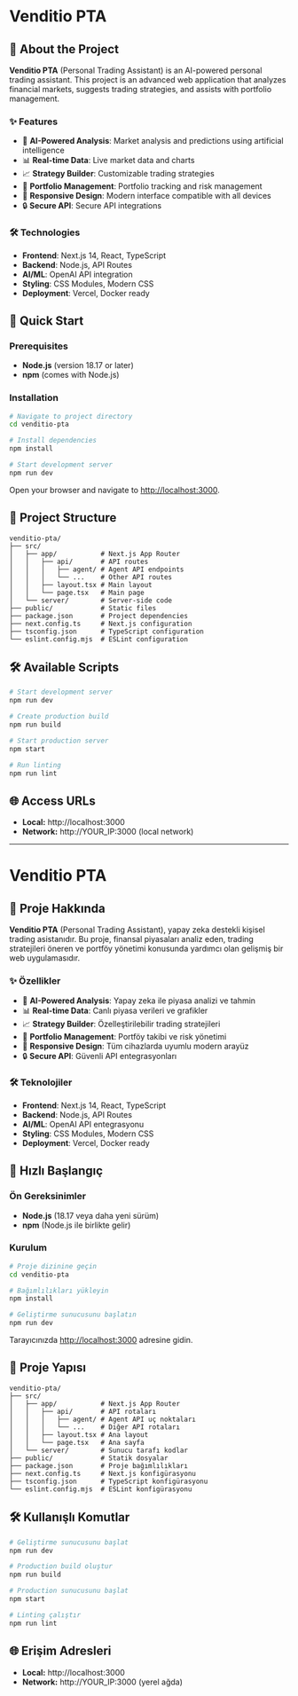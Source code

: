 # Venditio PTA

## 🎯 About the Project

**Venditio PTA** (Personal Trading Assistant) is an AI-powered personal trading assistant. This project is an advanced web application that analyzes financial markets, suggests trading strategies, and assists with portfolio management.

### ✨ Features

- 🤖 **AI-Powered Analysis**: Market analysis and predictions using artificial intelligence
- 📊 **Real-time Data**: Live market data and charts
- 📈 **Strategy Builder**: Customizable trading strategies
- 🎯 **Portfolio Management**: Portfolio tracking and risk management
- 📱 **Responsive Design**: Modern interface compatible with all devices
- 🔒 **Secure API**: Secure API integrations

### 🛠️ Technologies

- **Frontend**: Next.js 14, React, TypeScript
- **Backend**: Node.js, API Routes
- **AI/ML**: OpenAI API integration
- **Styling**: CSS Modules, Modern CSS
- **Deployment**: Vercel, Docker ready

## 🚀 Quick Start

### Prerequisites

- **Node.js** (version 18.17 or later)
- **npm** (comes with Node.js)

### Installation

```bash
# Navigate to project directory
cd venditio-pta

# Install dependencies
npm install

# Start development server
npm run dev
```

Open your browser and navigate to [http://localhost:3000](http://localhost:3000).

## 📁 Project Structure

```
venditio-pta/
├── src/
│   ├── app/           # Next.js App Router
│   │   ├── api/       # API routes
│   │   │   ├── agent/ # Agent API endpoints
│   │   │   └── ...    # Other API routes
│   │   ├── layout.tsx # Main layout
│   │   └── page.tsx   # Main page
│   └── server/        # Server-side code
├── public/            # Static files
├── package.json       # Project dependencies
├── next.config.ts     # Next.js configuration
├── tsconfig.json      # TypeScript configuration
└── eslint.config.mjs  # ESLint configuration
```

## 🛠️ Available Scripts

```bash
# Start development server
npm run dev

# Create production build
npm run build

# Start production server
npm start

# Run linting
npm run lint
```

## 🌐 Access URLs

- **Local:** http://localhost:3000
- **Network:** http://YOUR_IP:3000 (local network)

---

# Venditio PTA

## 🎯 Proje Hakkında

**Venditio PTA** (Personal Trading Assistant), yapay zeka destekli kişisel trading asistanıdır. Bu proje, finansal piyasaları analiz eden, trading stratejileri öneren ve portföy yönetimi konusunda yardımcı olan gelişmiş bir web uygulamasıdır.

### ✨ Özellikler

- 🤖 **AI-Powered Analysis**: Yapay zeka ile piyasa analizi ve tahmin
- 📊 **Real-time Data**: Canlı piyasa verileri ve grafikler
- 📈 **Strategy Builder**: Özelleştirilebilir trading stratejileri
- 🎯 **Portfolio Management**: Portföy takibi ve risk yönetimi
- 📱 **Responsive Design**: Tüm cihazlarda uyumlu modern arayüz
- 🔒 **Secure API**: Güvenli API entegrasyonları

### 🛠️ Teknolojiler

- **Frontend**: Next.js 14, React, TypeScript
- **Backend**: Node.js, API Routes
- **AI/ML**: OpenAI API entegrasyonu
- **Styling**: CSS Modules, Modern CSS
- **Deployment**: Vercel, Docker ready

## 🚀 Hızlı Başlangıç

### Ön Gereksinimler

- **Node.js** (18.17 veya daha yeni sürüm)
- **npm** (Node.js ile birlikte gelir)

### Kurulum

```bash
# Proje dizinine geçin
cd venditio-pta

# Bağımlılıkları yükleyin
npm install

# Geliştirme sunucusunu başlatın
npm run dev
```

Tarayıcınızda [http://localhost:3000](http://localhost:3000) adresine gidin.

## 📁 Proje Yapısı

```
venditio-pta/
├── src/
│   ├── app/           # Next.js App Router
│   │   ├── api/       # API rotaları
│   │   │   ├── agent/ # Agent API uç noktaları
│   │   │   └── ...    # Diğer API rotaları
│   │   ├── layout.tsx # Ana layout
│   │   └── page.tsx   # Ana sayfa
│   └── server/        # Sunucu tarafı kodlar
├── public/            # Statik dosyalar
├── package.json       # Proje bağımlılıkları
├── next.config.ts     # Next.js konfigürasyonu
├── tsconfig.json      # TypeScript konfigürasyonu
└── eslint.config.mjs  # ESLint konfigürasyonu
```

## 🛠️ Kullanışlı Komutlar

```bash
# Geliştirme sunucusunu başlat
npm run dev

# Production build oluştur
npm run build

# Production sunucusunu başlat
npm start

# Linting çalıştır
npm run lint
```

## 🌐 Erişim Adresleri

- **Local:** http://localhost:3000
- **Network:** http://YOUR_IP:3000 (yerel ağda)
